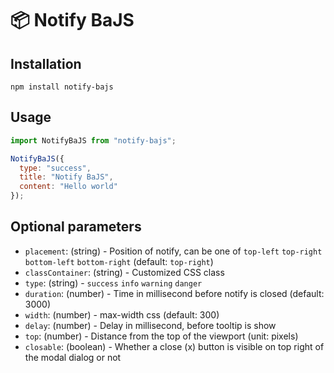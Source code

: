 # 📦 Notify BaJS

## Installation

```
npm install notify-bajs
```

## Usage

```js
import NotifyBaJS from "notify-bajs";

NotifyBaJS({
  type: "success",
  title: "Notify BaJS",
  content: "Hello world"
});
```

## Optional parameters

- `placement`: (string) - Position of notify, can be one of `top-left` `top-right` `bottom-left` `bottom-right` (default: `top-right`)
- `classContainer`: (string) - Customized CSS class
- `type`: (string) - `success` `info` `warning` `danger`
- `duration`: (number) - Time in millisecond before notify is closed (default: 3000)
- `width`: (number) - max-width css (default: 300)
- `delay`: (number) - Delay in millisecond, before tooltip is show
- `top`: (number) - Distance from the top of the viewport (unit: pixels)
- `closable`: (boolean) - Whether a close (x) button is visible on top right of the modal dialog or not
